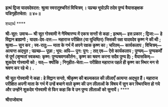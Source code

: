 **इत्थं द्विजा यादवदेवदत्त:** **श्रुत्वा स्वरातुश्चरितं विचित्रम् ।** **पप्रच्छ भूयोऽपि तदेव पुण्यं** **वैयासङ्क्षक यन्निगृहीतचेता: ॥ ४०॥** 

शब्दार्थ **** 

**श्री-सूत: उवाच—** **श्री सूत गोस्वामी ने नैमिषारण्य में एकत्र सन्तों से कहा** **; इत्थम्—** **इस प्रकार** **; द्विजा:—** **हे विद्वान ब्राह्मणो** **;** **यादव-देव-दत्त:—** **महाराज परीक्षित (या युधिष्ठिर) जिसकी रक्षा यादवदेव कृष्ण ने की थी** **; श्रुत्वा—** **सुन कर** **; स्व-रातु:—** **माता के गर्भ में अपने रक्षक कृष्ण का** **; चरितम्—** **कार्यकलाप** **; विचित्रम्—** **अत्यन्त अद्भुत** **; पप्रच्छ—** **पूछा** **; भूय: अपि—** **पुन:** **पुन:** **; तत् एव—** **ऐसे कार्यकलाप** **; पुण्यम्—** **पुण्यकर्मों से पूर्ण (शृण्वतां स्वकथा: कृष्ण: पुण्यश्रवणकीर्तन:, कृष्ण का श्रवण** **करना सदैव पुण्य है)** **; वैयासकिम्—** **शुकदेव गोस्वामी को** **; यत्—** **क्योंकि** **; निगृहीत-चेता:—** **परीक्षित महाराज पहले ही कृष्ण** **का स्थिर मन से श्रवण कर रहे थे।** **.** 

**श्री सूत गोस्वामी ने कहा : हे विद्वान सन्तो, श्रीकृष्ण की बाल्यकाल की लीलाएँ अत्यन्त** **अद्भुत हैं। महाराज परीक्षित अपनी माता के गर्भ में उन्हें बचाने वाले कृष्ण की उन लीलाओं के** **विषय में सुन कर स्थिरचित्त हो गये और उन्होंने शुकदेव गोस्वामी से फिर कहा कि वे उन पुण्य** **लीलाओं को सुनायें।** **** 

**श्रीराजोवाच** 